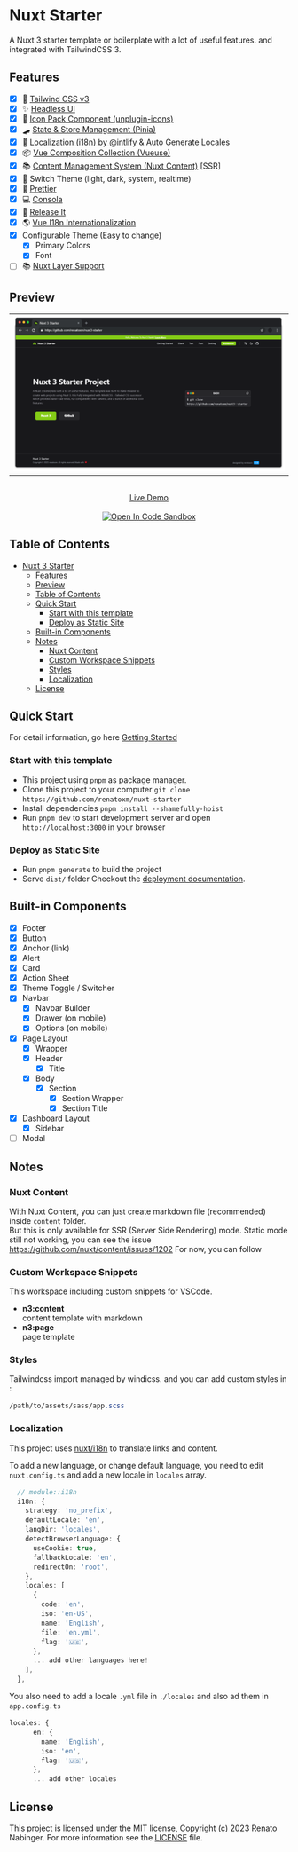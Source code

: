 # Nuxt Starter

A Nuxt 3 starter template or boilerplate with a lot of useful features. and integrated with TailwindCSS 3.

## Features

- [x] 💨 [Tailwind CSS v3](https://tailwindcss.com/)
- [x] ✨ [Headless UI](https://headlessui.dev/)
- [x] 🔔 [Icon Pack Component (unplugin-icons)](https://icones.js.org/)
- [x] 🛹 [State & Store Management (Pinia)](https://pinia.vuejs.org/)
- [x] 🚩 [Localization (i18n) by @intlify](https://github.com/intlify/nuxt3) & Auto Generate Locales
- [x] 📦 [Vue Composition Collection (Vueuse)](https://vueuse.org/)
- [x] 📚 [Content Management System (Nuxt Content)](https://content.nuxtjs.org/) [SSR]
- [x] 🌙 Switch Theme (light, dark, system, realtime)
- [x] 💅 [Prettier](https://prettier.io/)
- [x] 💻 [Consola](https://github.com/unjs/consola)
- [x] 🚀 [Release It](https://github.com/release-it/)
- [x] 🌎 [Vue I18n Internationalization](https://vue-i18n.intlify.dev/)
- [x] Configurable Theme (Easy to change)
  - [x] Primary Colors
  - [x] Font
- [ ] 📚 [Nuxt Layer Support](https://nuxt.com/docs/getting-started/layers#layers)

## Preview

<table align="center">
  <tr>
    <td align="center" width="95%" colspan="2">
      <img src="https://github.com/renatoxm/nuxt-starter/blob/main/assets/images/Nuxt3StarterScreen.png?raw=true" alt="Preview" title="Preview">
    </td>
  </tr>
</table>
<p align="center">
  <br>
  <a href="https://nuxt-starter-renatoxm.vercel.app/" target="_blank">
    Live Demo
  </a>
  <br><br>
  <a href="https://codesandbox.io/s/github/renatoxm/nuxt-starter" title="Open In Code Sandbox">
    <img src="https://img.shields.io/badge/Open%20in-CodeSandbox-blue?style=flat-square&logo=codesandboxg" alt="Open In Code Sandbox">
  </a>
</p>

## Table of Contents

- [Nuxt 3 Starter](#nuxt-starter)
  - [Features](#features)
  - [Preview](#preview)
  - [Table of Contents](#table-of-contents)
  - [Quick Start](#quick-start)
    - [Start with this template](#start-with-this-template)
    - [Deploy as Static Site](#deploy-as-static-site)
  - [Built-in Components](#built-in-components)
  - [Notes](#notes)
    - [Nuxt Content](#nuxt-content)
    - [Custom Workspace Snippets](#custom-workspace-snippets)
    - [Styles](#styles)
    - [Localization](#localization)
  - [License](#license)

## Quick Start

For detail information, go here [Getting Started](https://nuxt-starter-renatoxm.vercel.app/)

### Start with this template

- This project using `pnpm` as package manager.
- Clone this project to your computer `git clone https://github.com/renatoxm/nuxt-starter`
- Install dependencies `pnpm install --shamefully-hoist`
- Run `pnpm dev` to start development server and open `http://localhost:3000` in your browser

### Deploy as Static Site

- Run `pnpm generate` to build the project
- Serve `dist/` folder
  Checkout the [deployment documentation](https://v3.nuxtjs.org/docs/deployment).

## Built-in Components

- [x] Footer
- [x] Button
- [x] Anchor (link)
- [x] Alert
- [x] Card
- [x] Action Sheet
- [x] Theme Toggle / Switcher
- [x] Navbar
  - [x] Navbar Builder
  - [x] Drawer (on mobile)
  - [x] Options (on mobile)
- [x] Page Layout
  - [x] Wrapper
  - [x] Header
    - [x] Title
  - [x] Body
    - [x] Section
      - [x] Section Wrapper
      - [x] Section Title
- [x] Dashboard Layout
  - [x] Sidebar
- [ ] Modal

## Notes

### Nuxt Content

With Nuxt Content, you can just create markdown file (recommended) inside `content` folder.  
But this is only available for SSR (Server Side Rendering) mode. Static mode still not working, you can see the issue https://github.com/nuxt/content/issues/1202
For now, you can follow

### Custom Workspace Snippets

This workspace including custom snippets for VSCode.

- **n3:content**  
  content template with markdown
- **n3:page**  
  page template

### Styles

Tailwindcss import managed by windicss.
and you can add custom styles in :

```css
/path/to/assets/sass/app.scss
```

### Localization

This project uses [nuxt/i18n](https://i18n.nuxtjs.org/) to translate links and content.

To add a new language, or change default language, you need to edit `nuxt.config.ts` and add a new locale in `locales` array.

```ts
  // module::i18n
  i18n: {
    strategy: 'no_prefix',
    defaultLocale: 'en',
    langDir: 'locales',
    detectBrowserLanguage: {
      useCookie: true,
      fallbackLocale: 'en',
      redirectOn: 'root',
    },
    locales: [
      {
        code: 'en',
        iso: 'en-US',
        name: 'English',
        file: 'en.yml',
        flag: '🇺🇸',
      },
      ... add other languages here!
    ],
  },
```

You also need to add a locale `.yml` file in `./locales` and also ad them in `app.config.ts`

```ts
locales: {
      en: {
        name: 'English',
        iso: 'en',
        flag: '🇺🇸',
      },
      ... add other locales
```

## License

This project is licensed under the MIT license, Copyright (c) 2023 Renato Nabinger. For more information see the [LICENSE](LICENSE.md) file.
